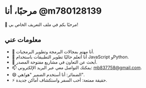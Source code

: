 # مرحبًا، أنا @m780128139

👋 مرحبًا بكم في ملف التعريف الخاص بي!

## معلومات عني
- 👀 أنا مهتم بمجالات البرمجة وتطوير البرمجيات.
- 🌱 أنا أتعلم حاليًا تطوير التطبيقات باستخدام JavaScript وPython.
- 💞️ أبحث عن التعاون في مشاريع مفتوحة المصدر.
- 📫 يمكنك التواصل معي عبر البريد الإلكتروني: mb837758@gmail.com.
- 😄 الضمائر: أنا أستخدم الضمير "هو/هي".
- ⚡ حقيقة ممتعة: أحب السفر واستكشاف أماكن جديدة.
